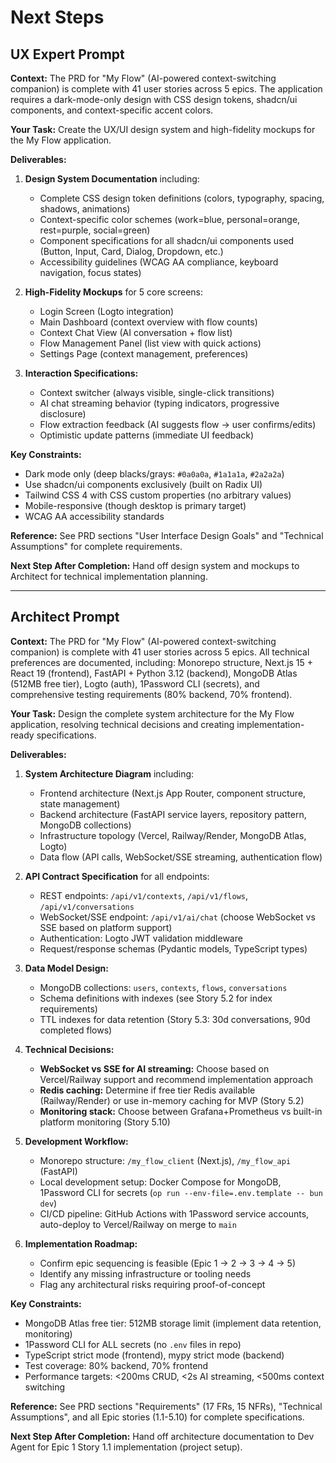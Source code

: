 # Next Steps

## UX Expert Prompt

**Context:** The PRD for "My Flow" (AI-powered context-switching companion) is complete with 41 user stories across 5 epics. The application requires a dark-mode-only design with CSS design tokens, shadcn/ui components, and context-specific accent colors.

**Your Task:** Create the UX/UI design system and high-fidelity mockups for the My Flow application.

**Deliverables:**

1. **Design System Documentation** including:
   - Complete CSS design token definitions (colors, typography, spacing, shadows, animations)
   - Context-specific color schemes (work=blue, personal=orange, rest=purple, social=green)
   - Component specifications for all shadcn/ui components used (Button, Input, Card, Dialog, Dropdown, etc.)
   - Accessibility guidelines (WCAG AA compliance, keyboard navigation, focus states)

2. **High-Fidelity Mockups** for 5 core screens:
   - Login Screen (Logto integration)
   - Main Dashboard (context overview with flow counts)
   - Context Chat View (AI conversation + flow list)
   - Flow Management Panel (list view with quick actions)
   - Settings Page (context management, preferences)

3. **Interaction Specifications:**
   - Context switcher (always visible, single-click transitions)
   - AI chat streaming behavior (typing indicators, progressive disclosure)
   - Flow extraction feedback (AI suggests flow → user confirms/edits)
   - Optimistic update patterns (immediate UI feedback)

**Key Constraints:**
- Dark mode only (deep blacks/grays: `#0a0a0a`, `#1a1a1a`, `#2a2a2a`)
- Use shadcn/ui components exclusively (built on Radix UI)
- Tailwind CSS 4 with CSS custom properties (no arbitrary values)
- Mobile-responsive (though desktop is primary target)
- WCAG AA accessibility standards

**Reference:** See PRD sections "User Interface Design Goals" and "Technical Assumptions" for complete requirements.

**Next Step After Completion:** Hand off design system and mockups to Architect for technical implementation planning.

---

## Architect Prompt

**Context:** The PRD for "My Flow" (AI-powered context-switching companion) is complete with 41 user stories across 5 epics. All technical preferences are documented, including: Monorepo structure, Next.js 15 + React 19 (frontend), FastAPI + Python 3.12 (backend), MongoDB Atlas (512MB free tier), Logto (auth), 1Password CLI (secrets), and comprehensive testing requirements (80% backend, 70% frontend).

**Your Task:** Design the complete system architecture for the My Flow application, resolving technical decisions and creating implementation-ready specifications.

**Deliverables:**

1. **System Architecture Diagram** including:
   - Frontend architecture (Next.js App Router, component structure, state management)
   - Backend architecture (FastAPI service layers, repository pattern, MongoDB collections)
   - Infrastructure topology (Vercel, Railway/Render, MongoDB Atlas, Logto)
   - Data flow (API calls, WebSocket/SSE streaming, authentication flow)

2. **API Contract Specification** for all endpoints:
   - REST endpoints: `/api/v1/contexts`, `/api/v1/flows`, `/api/v1/conversations`
   - WebSocket/SSE endpoint: `/api/v1/ai/chat` (choose WebSocket vs SSE based on platform support)
   - Authentication: Logto JWT validation middleware
   - Request/response schemas (Pydantic models, TypeScript types)

3. **Data Model Design:**
   - MongoDB collections: `users`, `contexts`, `flows`, `conversations`
   - Schema definitions with indexes (see Story 5.2 for index requirements)
   - TTL indexes for data retention (Story 5.3: 30d conversations, 90d completed flows)

4. **Technical Decisions:**
   - **WebSocket vs SSE for AI streaming:** Choose based on Vercel/Railway support and recommend implementation approach
   - **Redis caching:** Determine if free tier Redis available (Railway/Render) or use in-memory caching for MVP (Story 5.2)
   - **Monitoring stack:** Choose between Grafana+Prometheus vs built-in platform monitoring (Story 5.10)

5. **Development Workflow:**
   - Monorepo structure: `/my_flow_client` (Next.js), `/my_flow_api` (FastAPI)
   - Local development setup: Docker Compose for MongoDB, 1Password CLI for secrets (`op run --env-file=.env.template -- bun dev`)
   - CI/CD pipeline: GitHub Actions with 1Password service accounts, auto-deploy to Vercel/Railway on merge to `main`

6. **Implementation Roadmap:**
   - Confirm epic sequencing is feasible (Epic 1 → 2 → 3 → 4 → 5)
   - Identify any missing infrastructure or tooling needs
   - Flag any architectural risks requiring proof-of-concept

**Key Constraints:**
- MongoDB Atlas free tier: 512MB storage limit (implement data retention, monitoring)
- 1Password CLI for ALL secrets (no `.env` files in repo)
- TypeScript strict mode (frontend), mypy strict mode (backend)
- Test coverage: 80% backend, 70% frontend
- Performance targets: <200ms CRUD, <2s AI streaming, <500ms context switching

**Reference:** See PRD sections "Requirements" (17 FRs, 15 NFRs), "Technical Assumptions", and all Epic stories (1.1-5.10) for complete specifications.

**Next Step After Completion:** Hand off architecture documentation to Dev Agent for Epic 1 Story 1.1 implementation (project setup).